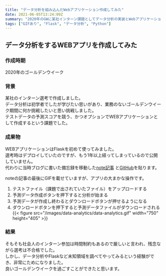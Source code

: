 ```yaml
---
title: "データ分析を組み込んだWebアプリケーション作成してみた"
date: 2021-06-05T13:24:09Z
summary: "2020年のGWに某社インターン課題としてデータ分析の実装とWebアプリケーション作成を行いました。Webアプリケーションの方を紹介します。"
tags: ["GIFあり", "Flask", "データ分析", "Python"]
---
```


## データ分析をするWEBアプリを作成してみた
### 作成時期
2020年のゴールデンウイーク

### 背景
某社のインターン選考で作成しました。  
データ分析は初学者でしたが学びたい思いがあり、業務のないゴールデンウイーク期間に何か挑戦したいと思い挑戦しました。  
テストデータの予測スコアを競う、かつオプションでWEBアプリケーションとして作成するという課題でした。  

### 成果物
WEBアプリケーションはFlaskを初めて使ってみました。  
選考時はデプロイしていたのですが、もう1年以上経ってしまっているので公開していません。  
代わりに当時ブログに書いた備忘録を移動した[note記事](https://note.com/memomemotarou/n/n86e8c46a4a97) と[GitHub](https://github.com/superherobtf1985/Data-Analytics-APP)を貼ります。

noteの記事の最後にGIFを載せていますが、アプリの大まかな操作です。
1. テストファイル（課題で出されていたファイル）をアップロードする
2. 予測データ作成ボタンを押下すると分析が始まる
3. 予測データが作成し終わるとダウンロードボタンが押せるようになる
4. ダウンロードボタンを押下すると予測データファイルがダウンロードされる
{{< figure src="/images/data-analytics/data-analytics.gif" width="750" height="405" >}}

### 結果
そもそも社会人のインターン参加は時間制約もあるので厳しいと言われ、残念ながら選考は不合格でした。  
しかし、データ分析やFlaskなど未知領域を調べてやってみるという経験ができ、非常にためになりました。  
良いゴールデンウイークを過ごすことができたと思います。